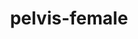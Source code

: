 ---
title: pelvis-female
release_version: v1.1
hra_release_version:
  - v1.0
  - v1.1
model_type: ref-organs
description: '[This reference organ](https://hubmapconsortium.github.io/ccf/pages/ccf-3d-reference-library.html) was created using data from the Visible Human Female, provided by the National Library of Medicine.'
creators:
  - 0000-0003-4066-7531
project_leads:
  - 0000-0002-3321-6137
reviewers:
  - 0000-0002-3927-2084
creation_date: 2021-12-01T00:00:00
license: CC BY 4.0
publisher:  HuBMAP 
funder:  National Institutes of Health 
award_number:  OT2OD026671 
hubmap_id:  HBM678.LPCR.586 
datatable: VH_F_Pelvis.glb
doi: https://doi.org/10.48539/HBM678.LPCR.586
---